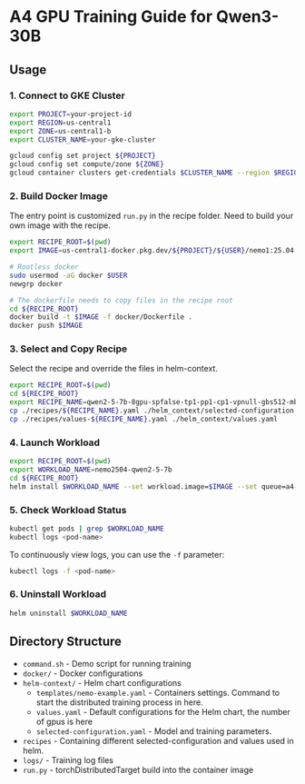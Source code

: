 # A4 GPU Training Guide for Qwen3-30B

## Usage

### 1. Connect to GKE Cluster

```bash
export PROJECT=your-project-id
export REGION=us-central1
export ZONE=us-central1-b
export CLUSTER_NAME=your-gke-cluster

gcloud config set project ${PROJECT}
gcloud config set compute/zone ${ZONE}
gcloud container clusters get-credentials $CLUSTER_NAME --region $REGION
```

### 2. Build Docker Image

The entry point is customized `run.py` in the recipe folder.
Need to build your own image with the recipe.

```bash
export RECIPE_ROOT=$(pwd)
export IMAGE=us-central1-docker.pkg.dev/${PROJECT}/${USER}/nemo1:25.04

# Rootless docker
sudo usermod -aG docker $USER
newgrp docker

# The dockerfile needs to copy files in the recipe root
cd ${RECIPE_ROOT}
docker build -t $IMAGE -f docker/Dockerfile .
docker push $IMAGE
```

### 3. Select and Copy Recipe

Select the recipe and override the files in helm-context.

```bash
export RECIPE_ROOT=$(pwd)
cd ${RECIPE_ROOT}
export RECIPE_NAME=qwen2-5-7b-8gpu-spfalse-tp1-pp1-cp1-vpnull-gbs512-mbs4
cp ./recipes/${RECIPE_NAME}.yaml ./helm_context/selected-configuration.yaml
cp ./recipes/values-${RECIPE_NAME}.yaml ./helm_context/values.yaml
```

### 4. Launch Workload

```bash
export RECIPE_ROOT=$(pwd)
export WORKLOAD_NAME=nemo2504-qwen2-5-7b
cd ${RECIPE_ROOT}
helm install $WORKLOAD_NAME --set workload.image=$IMAGE --set queue=a4-high helm_context/
```

### 5. Check Workload Status

```bash
kubectl get pods | grep $WORKLOAD_NAME
kubectl logs <pod-name>
```

To continuously view logs, you can use the `-f` parameter:

```bash
kubectl logs -f <pod-name>
```

### 6. Uninstall Workload

```bash
helm uninstall $WORKLOAD_NAME
```

## Directory Structure

- `command.sh` - Demo script for running training
- `docker/` - Docker configurations
- `helm-context/` - Helm chart configurations
  - `templates/nemo-example.yaml` - Containers settings. Command to start the distributed training process in here.
  - `values.yaml` - Default configurations for the Helm chart, the number of gpus is here
  - `selected-configuration.yaml` - Model and training parameters.
- `recipes` - Containing different selected-configuration and values used in helm.
- `logs/` - Training log files
- `run.py` - torchDistributedTarget build into the container image

